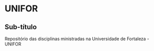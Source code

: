 # UNIFOR
## Sub-título
Repositório das disciplinas ministradas na Universidade de Fortaleza - UNIFOR

